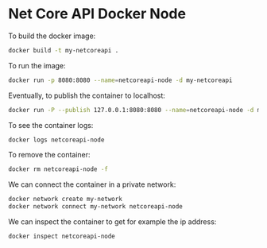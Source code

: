 # Net Core API Docker Node

To build the docker image:

```bash
docker build -t my-netcoreapi .
```

To run the image:

```bash
docker run -p 8080:8080 --name=netcoreapi-node -d my-netcoreapi
```

Eventually, to publish the container to localhost:

```bash
docker run -P --publish 127.0.0.1:8080:8080 --name=netcoreapi-node -d my-netcoreapi
```

To see the container logs:

```bash
docker logs netcoreapi-node
```

To remove the container:

```bash
docker rm netcoreapi-node -f
```

We can connect the container in a private network:

```bash
docker network create my-network
docker network connect my-network netcoreapi-node
```

We can inspect the container to get for example the ip address:

```bash
docker inspect netcoreapi-node
```
